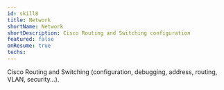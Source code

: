 ```yaml
---
id: skill8
title: Network
shortName: Network
shortDescription: Cisco Routing and Switching configuration
featured: false
onResume: true
techs:
---
```

Cisco Routing and Switching (configuration, debugging, address, routing, VLAN, security...).